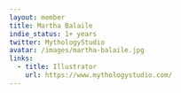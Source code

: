```yaml
---
layout: member
title: Martha Balaile
indie_status: 1+ years
twitter: MythologyStudio
avatar: /images/martha-balaile.jpg
links:
  - title: Illustrator
    url: https://www.mythologystudio.com/
---
```

